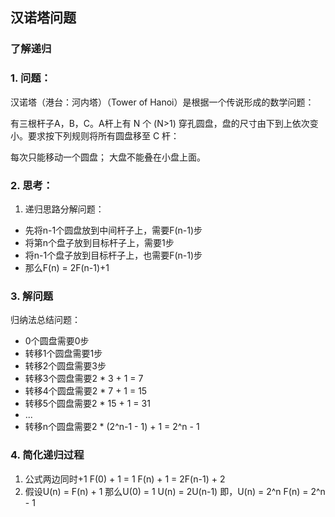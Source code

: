 ## 汉诺塔问题

### 了解递归

### 1. 问题：
汉诺塔（港台：河内塔）（Tower of Hanoi）是根据一个传说形成的数学问题：

有三根杆子A，B，C。A杆上有 N 个 (N>1) 穿孔圆盘，盘的尺寸由下到上依次变小。要求按下列规则将所有圆盘移至 C 杆：

每次只能移动一个圆盘；
大盘不能叠在小盘上面。

### 2. 思考：
1. 递归思路分解问题：
- 先将n-1个圆盘放到中间杆子上，需要F(n-1)步
- 将第n个盘子放到目标杆子上，需要1步
- 将n-1个盘子放到目标杆子上，也需要F(n-1)步
- 那么F(n) = 2F(n-1)+1

### 3. 解问题
归纳法总结问题：
- 0个圆盘需要0步
- 转移1个圆盘需要1步
- 转移2个圆盘需要3步
- 转移3个圆盘需要2 * 3 + 1 = 7
- 转移4个圆盘需要2 * 7 + 1 = 15
- 转移5个圆盘需要2 * 15 + 1 = 31
- ...
- 转移n个圆盘需要2 * (2^n-1 - 1) + 1 = 2^n - 1

### 4. 简化递归过程
1. 公式两边同时+1
F(0) + 1 = 1
F(n) + 1 = 2F(n-1) + 2
2. 假设U(n) = F(n) + 1
那么U(0) = 1
U(n) = 2U(n-1)
即，U(n) = 2^n
F(n) = 2^n - 1

